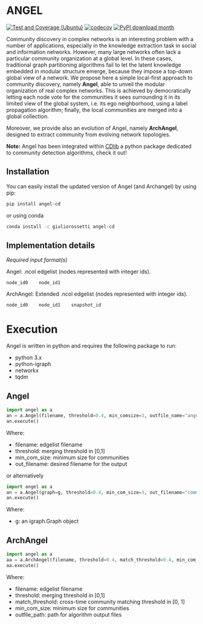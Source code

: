# ANGEL
[![Test and Coverage (Ubuntu)](https://github.com/GiulioRossetti/ANGEL/actions/workflows/test_ubuntu.yml/badge.svg)](https://github.com/GiulioRossetti/ANGEL/actions/workflows/test_ubuntu.yml)
[![codecov](https://codecov.io/gh/GiulioRossetti/ANGEL/branch/master/graph/badge.svg?token=3YJOEVK02B)](https://codecov.io/gh/GiulioRossetti/ANGEL)
[![PyPI download month](https://img.shields.io/pypi/dm/angel-cd.svg?color=blue&style=plastic)](https://pypi.python.org/pypi/angel-cd/)

Community discovery in complex networks is an interesting problem with a number of applications, especially in the knowledge extraction task in social and information networks. 
However, many large networks often lack a particular community organization at a global level. 
In these cases, traditional graph partitioning algorithms fail to let the latent knowledge embedded in modular structure emerge, because they impose a top-down global view of a network. 
We propose here a simple local-first approach to community discovery, namely **Angel**, able to unveil the modular organization of real complex networks. 
This is achieved by democratically letting each node vote for the communities it sees surrounding it in its limited view of the global system, i.e. its ego neighborhood, using a label propagation algorithm; finally, the local communities are merged into a global collection. 

Moreover, we provide also an evolution of Angel, namely **ArchAngel**, designed to extract community from evolving network topologies.

**Note:** Angel has been integrated within [CDlib](http://cdlib.readthedocs.io) a python package dedicated to community detection algorithms, check it out!


## Installation
You can easily install the updated version of Angel (and Archangel) by using pip:

```bash
pip install angel-cd
```

or using conda

```bash
conda install -c giuliorossetti angel-cd
```

## Implementation details

*Required input format(s)* 

Angel:
.ncol edgelist (nodes represented with integer ids).

```
node_id0    node_id1
```

ArchAngel:
Extended .ncol edgelist (nodes represented with integer ids).

```
node_id0    node_id1	snapshot_id
```

# Execution
Angel is written in python and requires the following package to run:
- python 3.x
- python-igraph
- networkx
- tqdm

## Angel

```python
import angel as a
an = a.Angel(filename, threshold=0.4, min_comsize=3, outfile_name="angel_communities.txt")
an.execute()
```

Where:
* filename: edgelist filename
* threshold: merging threshold in [0,1]
* min_com_size: minimum size for communities
* out_filename: desired filename for the output 

or alternatively

```python
import angel as a
an = a.Angel(graph=g, threshold=0.4, min_com_size=3, out_filename="communities.txt")
an.execute()
```

Where:
* g: an igraph.Graph object

## ArchAngel

```python
import angel as a
aa = a.ArchAngel(filename, threshold=0.4, match_threshold=0.4, min_com_size=3, outfile_path="./")
aa.execute()
```

Where:
* filename: edgelist filename
* threshold: merging threshold in [0,1]
* match_threshold: cross-time community matching threshold in [0, 1]
* min_com_size: minimum size for communities
* outfile_path: path for algorithm output files 
